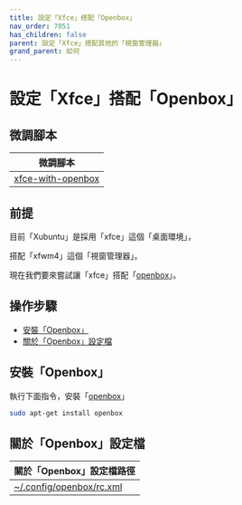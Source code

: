 ```yaml
---
title: 設定「Xfce」搭配「Openbox」
nav_order: 7051
has_children: false
parent: 設定「Xfce」搭配其他的「視窗管理器」
grand_parent: 如何
---
```



# 設定「Xfce」搭配「Openbox」


## 微調腳本

| 微調腳本 |
| --- |
| [xfce-with-openbox](https://github.com/samwhelp/xubuntu-adjustment/tree/main/prototype/main/alternative-config/xfce-with-openbox/Main) |


## 前提

目前「Xubuntu」是採用「xfce」這個「桌面環境」，

搭配「xfwm4」這個「視窗管理器」。

現在我們要來嘗試讓「xfce」搭配「[openbox](https://samwhelp.github.io/note-about-xubuntu/read/master/window-manager/openbox.html)」。


## 操作步驟

* [安裝「Openbox」](#安裝openbox)
* [關於「Openbox」設定檔](#關於openbox設定檔)


## 安裝「Openbox」

執行下面指令，安裝「[openbox](https://packages.ubuntu.com/noble/openbox)」

``` sh
sudo apt-get install openbox
```


## 關於「Openbox」設定檔

| 關於「Openbox」設定檔路徑 |
| --- |
| [~/.config/openbox/rc.xml](https://github.com/samwhelp/xubuntu-adjustment/blob/main/prototype/main/alternative-config/xfce-with-openbox/Main/asset/overlay/etc/skel/.config/openbox/rc.xml) |
